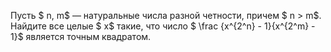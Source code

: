 Пусть $ n, m$ — натуральные числа разной четности, причем $ n  >  m$. Найдите все целые $ x$ такие, что число $ \frac {x^{2^n} - 1}{x^{2^m} - 1}$ является точным квадратом.